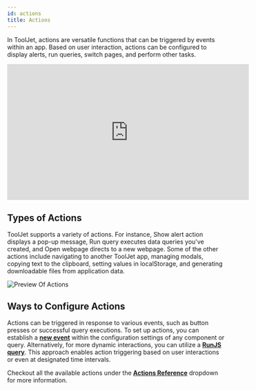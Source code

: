 ```yaml
---
id: actions
title: Actions
---
```


In ToolJet, actions are versatile functions that can be triggered by events within an app. Based on user interaction, actions can be configured to display alerts, run queries, switch pages, and perform other tasks. 

<div class="video-container">
    <iframe width="560" height="315" src="https://www.youtube.com/embed/yFN42xOBVIk?si=QySrIr6Aa_x91b8j&rel=0" frameborder="0" allow="accelerometer; autoplay; encrypted-media; gyroscope; picture-in-picture" allowfullscreen></iframe>
</div>

<div style={{paddingTop:'24px', paddingBottom:'24px'}}>

## Types of Actions
ToolJet supports a variety of actions. For instance, Show alert action displays a pop-up message, Run query executes data queries you've created, and Open webpage directs to a new webpage. Some of  the other actions include navigating to another ToolJet app, managing modals, copying text to the clipboard, setting values in localStorage, and generating downloadable files from application data.  

<div style={{textAlign: 'center'}}>
    <img className="screenshot-full" src="/img/tooljet-concepts/actions/actions-preview.png" alt="Preview Of Actions" />
</div>

</div>

<div style={{paddingTop:'24px', paddingBottom:'24px'}}>

## Ways to Configure Actions

Actions can be triggered in response to various events, such as button presses or successful query executions. To set up actions, you can establish a **[new event](/docs/tooljet-concepts/what-are-events/)** within the configuration settings of any component or query. Alternatively, for more dynamic interactions, you can utilize a **[RunJS query](/docs/how-to/run-actions-from-runjs/)**. This approach enables action triggering based on user interactions or even at designated time intervals.

</div>

Checkout all the available actions under the **[Actions Reference](/docs/actions/show-alert)** dropdown for more information.